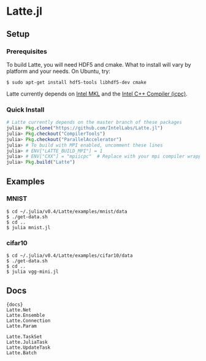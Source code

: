 # Latte.jl

## Setup

### Prerequisites

To build Latte, you will need HDF5 and cmake.  What to install will vary by
platform and your needs.  On Ubuntu, try:

```shell
$ sudo apt-get install hdf5-tools libhdf5-dev cmake
```

Latte currently depends on [Intel
MKL](https://software.intel.com/en-us/intel-mkl) and the [Intel C++ Compiler
(icpc)](https://software.intel.com/en-us/c-compilers).

### Quick Install
```julia
# Latte currently depends on the master branch of these packages
julia> Pkg.clone("https://github.com/IntelLabs/Latte.jl")
julia> Pkg.checkout("CompilerTools")
julia> Pkg.checkout("ParallelAccelerator")
julia> # To build with MPI enabled, uncomment these lines
julia> # ENV["LATTE_BUILD_MPI"] = 1
julia> # ENV["CXX"] = "mpiicpc"  # Replace with your mpi compiler wrapper
julia> Pkg.build("Latte")

```

## Examples
### MNIST
```shell
$ cd ~/.julia/v0.4/Latte/examples/mnist/data
$ ./get-data.sh
$ cd ..
$ julia mnist.jl
```

### cifar10
```shell
$ cd ~/.julia/v0.4/Latte/examples/cifar10/data
$ ./get-data.sh
$ cd ..
$ julia vgg-mini.jl
```

## Docs

    {docs}
    Latte.Net
    Latte.Ensemble
    Latte.Connection
    Latte.Param

    Latte.TaskSet
    Latte.JuliaTask
    Latte.UpdateTask
    Latte.Batch
